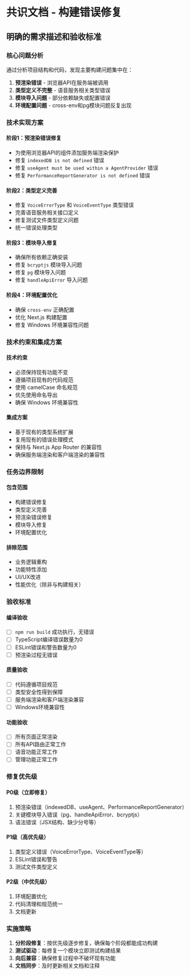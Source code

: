 # 共识文档 - 构建错误修复

## 明确的需求描述和验收标准

### 核心问题分析

通过分析项目结构和代码，发现主要构建问题集中在：

1. **预渲染错误** - 浏览器API在服务端被调用
2. **类型定义不完整** - 语音服务相关类型错误
3. **模块导入问题** - 部分依赖缺失或配置错误
4. **环境配置问题** - cross-env和pg模块问题反复出现

### 技术实现方案

#### 阶段1：预渲染错误修复

- 为使用浏览器API的组件添加服务端渲染保护
- 修复 `indexedDB is not defined` 错误
- 修复 `useAgent must be used within a AgentProvider` 错误
- 修复 `PerformanceReportGenerator is not defined` 错误

#### 阶段2：类型定义完善

- 修复 `VoiceErrorType` 和 `VoiceEventType` 类型错误
- 完善语音服务相关接口定义
- 修复测试文件类型定义问题
- 统一错误处理类型

#### 阶段3：模块导入修复

- 确保所有依赖正确安装
- 修复 `bcryptjs` 模块导入问题
- 修复 `pg` 模块导入问题
- 修复 `handleApiError` 导入问题

#### 阶段4：环境配置优化

- 确保 `cross-env` 正确配置
- 优化 Next.js 构建配置
- 修复 Windows 环境兼容性问题

### 技术约束和集成方案

#### 技术约束

- 必须保持现有功能不变
- 遵循项目现有的代码规范
- 使用 camelCase 命名规范
- 优先使用命名导出
- 确保 Windows 环境兼容性

#### 集成方案

- 基于现有的类型系统扩展
- 复用现有的错误处理模式
- 保持与 Next.js App Router 的兼容性
- 确保服务端渲染和客户端渲染的兼容性

### 任务边界限制

#### 包含范围

- 构建错误修复
- 类型定义完善
- 预渲染错误修复
- 模块导入修复
- 环境配置优化

#### 排除范围

- 业务逻辑重构
- 功能特性添加
- UI/UX改进
- 性能优化（除非与构建相关）

### 验收标准

#### 编译验收

- [ ] `npm run build` 成功执行，无错误
- [ ] TypeScript编译错误数量为0
- [ ] ESLint错误和警告数量为0
- [ ] 预渲染过程无错误

#### 质量验收

- [ ] 代码遵循项目规范
- [ ] 类型安全性得到保障
- [ ] 服务端渲染和客户端渲染兼容
- [ ] Windows环境兼容性

#### 功能验收

- [ ] 所有页面正常渲染
- [ ] 所有API路由正常工作
- [ ] 语音功能正常工作
- [ ] 管理功能正常工作

### 修复优先级

#### P0级（立即修复）

1. 预渲染错误（indexedDB、useAgent、PerformanceReportGenerator）
2. 关键模块导入错误（pg、handleApiError、bcryptjs）
3. 语法错误（JSX结构、缺少分号等）

#### P1级（高优先级）

1. 类型定义错误（VoiceErrorType、VoiceEventType等）
2. ESLint错误和警告
3. 测试文件类型定义

#### P2级（中优先级）

1. 环境配置优化
2. 代码清理和规范统一
3. 文档更新

### 实施策略

1. **分阶段修复**：按优先级逐步修复，确保每个阶段都能成功构建
2. **测试驱动**：每修复一个模块立即测试构建结果
3. **向后兼容**：确保修复过程中不破坏现有功能
4. **文档同步**：及时更新相关文档和注释
